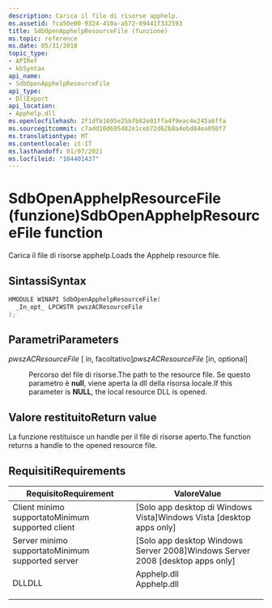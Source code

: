 ```yaml
---
description: Carica il file di risorse apphelp.
ms.assetid: fca50e00-9324-410a-a572-69441f332593
title: SdbOpenApphelpResourceFile (funzione)
ms.topic: reference
ms.date: 05/31/2018
topic_type:
- APIRef
- kbSyntax
api_name:
- SdbOpenApphelpResourceFile
api_type:
- DllExport
api_location:
- Apphelp.dll
ms.openlocfilehash: 2f1dfb1695e25bfb82e01ffa4f9eac4e245a6ffa
ms.sourcegitcommit: c7add10d695482e1ceb72d62b8a4ebd84ea050f7
ms.translationtype: MT
ms.contentlocale: it-IT
ms.lasthandoff: 01/07/2021
ms.locfileid: "104401437"
---
```

# <a name="sdbopenapphelpresourcefile-function"></a><span data-ttu-id="887ef-103">SdbOpenApphelpResourceFile (funzione)</span><span class="sxs-lookup"><span data-stu-id="887ef-103">SdbOpenApphelpResourceFile function</span></span>

<span data-ttu-id="887ef-104">Carica il file di risorse apphelp.</span><span class="sxs-lookup"><span data-stu-id="887ef-104">Loads the Apphelp resource file.</span></span>

## <a name="syntax"></a><span data-ttu-id="887ef-105">Sintassi</span><span class="sxs-lookup"><span data-stu-id="887ef-105">Syntax</span></span>


```C++
HMODULE WINAPI SdbOpenApphelpResourceFile(
  _In_opt_ LPCWSTR pwszACResourceFile
);
```



## <a name="parameters"></a><span data-ttu-id="887ef-106">Parametri</span><span class="sxs-lookup"><span data-stu-id="887ef-106">Parameters</span></span>

<dl> <dt>

<span data-ttu-id="887ef-107">*pwszACResourceFile* \[ in, facoltativo\]</span><span class="sxs-lookup"><span data-stu-id="887ef-107">*pwszACResourceFile* \[in, optional\]</span></span>
</dt> <dd>

<span data-ttu-id="887ef-108">Percorso del file di risorse.</span><span class="sxs-lookup"><span data-stu-id="887ef-108">The path to the resource file.</span></span> <span data-ttu-id="887ef-109">Se questo parametro è **null**, viene aperta la dll della risorsa locale.</span><span class="sxs-lookup"><span data-stu-id="887ef-109">If this parameter is **NULL**, the local resource DLL is opened.</span></span>

</dd> </dl>

## <a name="return-value"></a><span data-ttu-id="887ef-110">Valore restituito</span><span class="sxs-lookup"><span data-stu-id="887ef-110">Return value</span></span>

<span data-ttu-id="887ef-111">La funzione restituisce un handle per il file di risorse aperto.</span><span class="sxs-lookup"><span data-stu-id="887ef-111">The function returns a handle to the opened resource file.</span></span>

## <a name="requirements"></a><span data-ttu-id="887ef-112">Requisiti</span><span class="sxs-lookup"><span data-stu-id="887ef-112">Requirements</span></span>



| <span data-ttu-id="887ef-113">Requisito</span><span class="sxs-lookup"><span data-stu-id="887ef-113">Requirement</span></span> | <span data-ttu-id="887ef-114">Valore</span><span class="sxs-lookup"><span data-stu-id="887ef-114">Value</span></span> |
|-------------------------------------|----------------------------------------------------------------------------------------|
| <span data-ttu-id="887ef-115">Client minimo supportato</span><span class="sxs-lookup"><span data-stu-id="887ef-115">Minimum supported client</span></span><br/> | <span data-ttu-id="887ef-116">\[Solo app desktop di Windows Vista\]</span><span class="sxs-lookup"><span data-stu-id="887ef-116">Windows Vista \[desktop apps only\]</span></span><br/>                                         |
| <span data-ttu-id="887ef-117">Server minimo supportato</span><span class="sxs-lookup"><span data-stu-id="887ef-117">Minimum supported server</span></span><br/> | <span data-ttu-id="887ef-118">\[Solo app desktop Windows Server 2008\]</span><span class="sxs-lookup"><span data-stu-id="887ef-118">Windows Server 2008 \[desktop apps only\]</span></span><br/>                                   |
| <span data-ttu-id="887ef-119">DLL</span><span class="sxs-lookup"><span data-stu-id="887ef-119">DLL</span></span><br/>                      | <dl> <span data-ttu-id="887ef-120"><dt>Apphelp.dll</dt></span><span class="sxs-lookup"><span data-stu-id="887ef-120"><dt>Apphelp.dll</dt></span></span> </dl> |



 

 




